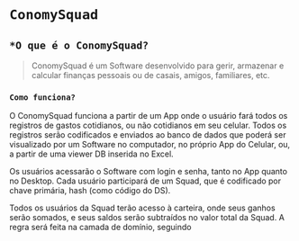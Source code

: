 # `ConomySquad`
## `*O que é o ConomySquad?`
>ConomySquad é um Software desenvolvido para gerir, armazenar e calcular finanças pessoais ou de casais, amigos, familiares, etc. 

### `Como funciona?` 
O ConomySquad funciona a partir de um App onde o usuário fará todos os registros de gastos cotidianos, ou não cotidianos em seu celular. Todos os registros serão codificados e enviados ao banco de dados que poderá ser visualizado por um Software no computador, no próprio App do Celular, ou, a partir de uma viewer DB inserida no Excel.

Os usuários acessarão o Software com login e senha, tanto no App quanto no Desktop. Cada usuário participará de um Squad, que é codificado por chave primária, hash (como código do DS). 

Todos os usuários da Squad terão acesso à carteira, onde seus ganhos serão somados, e seus saldos serão subtraídos no valor total da Squad. A regra será feita na camada de domínio, seguindo 
